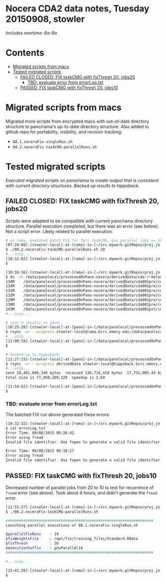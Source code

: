 # Nocera CDA2 data notes, Tuesday 20150908, stowler

_Includes overtime: 6a-8a_

Contents
=================
  * [Migrated scripts from macs](#migrated-scripts-from-macs)
  * [Tested migrated scripts](#tested-migrated-scripts)
    * [FAILED CLOSED: FIX taskCMG with fixThresh 20, jobs20](#failed-closed-fix-taskcmg-with-fixthresh-20-jobs20)
      * [TBD: evaluate error from errorLog.txt](#tbd-evaluate-error-from-errorlogtxt)
    * [PASSED: FIX taskCMG with fixThresh 20, jobs10](#passed-fix-taskcmg-with-fixthresh-20-jobs10)

# Migrated scripts from macs

Migrated more scripts from encrypted macs with out-of-date directory structure to pano/rama's up-to-date directory structure. Also added to github repo for portability, visibility, and revision tracking:

- `08.1.noceraFix-singleRun.sh`
- `08.2.noceraFix-taskCMG-parallelRuns.sh`

# Tested migrated scripts

_Executed migrated scripts on pano/rama to create output that is consistent with current directory structures. Backed up results to hippoback._

## FAILED CLOSED: FIX taskCMG with fixThresh 20, jobs20

Scripts were adapted to be compatible with current pano/rama directory structure. Parallel execution completed, but there was an error (see below). Not a script error. Likely related to parallel execution.


```bash
# on rama, executed batch FIX for fmri taskCMG, gnu parallel jobs == 20:
[07:24:00]-[stowler-local]-at-[rama]-in-[~/src.mywork.gitRepos/proj.jn.cda2] on master
$ ./08.2.noceraFix-taskCMG-parallelRuns.sh 20
#...snip...
[10:12:02]-[stowler-local]-at-[rama]-in-[~/src.mywork.gitRepos/proj.jn.cda2] on master [?]
$

[10:16:36]-[stowler-local]-at-[rama]-in-[~/src.mywork.gitRepos/proj.jn.cda2] on master [?]
$ du -sh /data/panolocal/processedOnPano-nocera/derivedData/cda*/*melodicFixStandard20-gnuParallel.ica
134M    /data/panolocal/processedOnPano-nocera/derivedData/cda001pre/cda001pre.fmri.taskCMG.run1.melodicFixStandard20-gnuParallel.ica
134M    /data/panolocal/processedOnPano-nocera/derivedData/cda001pre/cda001pre.fmri.taskCMG.run2.melodicFixStandard20-gnuParallel.ica
131M    /data/panolocal/processedOnPano-nocera/derivedData/cda001pre/cda001pre.fmri.taskCMG.run3.melodicFixStandard20-gnuParallel.ica
132M    /data/panolocal/processedOnPano-nocera/derivedData/cda001pre/cda001pre.fmri.taskCMG.run4.melodicFixStandard20-gnuParallel.ica
129M    /data/panolocal/processedOnPano-nocera/derivedData/cda001pre/cda001pre.fmri.taskCMG.run5.melodicFixStandard20-gnuParallel.ica
138M    /data/panolocal/processedOnPano-nocera/derivedData/cda001pre/cda001pre.fmri.taskCMG.run6.melodicFixStandard20-gnuParallel.ica
143M    /data/panolocal/processedOnPano-nocera/derivedData/cda001pst/cda001pst.fmri.taskCMG.run1.melodicFixStandard20-gnuParallel.ica
#...snip...

# sync'd results to pano:
[10:25:20]-[stowler-local]-at-[pano]-in-[/data/panolocal/processedOnPano-nocera]
$ rsync -vr --progress stowler-local@rama.birc.emory.edu:/data/panolocal/processedOnPano-nocera/derivedData .
#...snip...
[11:00:19]-[stowler-local]-at-[pano]-in-[/data/panolocal/processedOnPano-nocera]
$

# backed-up to hippoback:
[11:27:15]-[stowler-local]-at-[pano]-in-[/data/panolocal/processedOnPano-nocera]
$ rsync -vr --progress derivedData stowler-local@hippoback.birc.emory.edu:/data/backup/Atlanta/stowlerWIP/sharedReadOnly/processedOnPano-nocera/
#...snip...
sent 28,491,606,340 bytes  received 136,716,419 bytes  17,732,005.43 bytes/sec
total size is 77,050,209,129  speedup is 2.69

[11:54:52]-[stowler-local]-at-[pano]-in-[/data/panolocal/processedOnPano-nocera]
$
```
<!--
136M    /data/panolocal/processedOnPano-nocera/derivedData/cda001pst/cda001pst.fmri.taskCMG.run2.melodicFixStandard20-gnuParallel.ica
139M    /data/panolocal/processedOnPano-nocera/derivedData/cda001pst/cda001pst.fmri.taskCMG.run3.melodicFixStandard20-gnuParallel.ica
134M    /data/panolocal/processedOnPano-nocera/derivedData/cda001pst/cda001pst.fmri.taskCMG.run4.melodicFixStandard20-gnuParallel.ica
129M    /data/panolocal/processedOnPano-nocera/derivedData/cda001pst/cda001pst.fmri.taskCMG.run5.melodicFixStandard20-gnuParallel.ica
140M    /data/panolocal/processedOnPano-nocera/derivedData/cda001pst/cda001pst.fmri.taskCMG.run6.melodicFixStandard20-gnuParallel.ica
144M    /data/panolocal/processedOnPano-nocera/derivedData/cda002pre/cda002pre.fmri.taskCMG.run1.melodicFixStandard20-gnuParallel.ica
153M    /data/panolocal/processedOnPano-nocera/derivedData/cda002pre/cda002pre.fmri.taskCMG.run2.melodicFixStandard20-gnuParallel.ica
152M    /data/panolocal/processedOnPano-nocera/derivedData/cda002pre/cda002pre.fmri.taskCMG.run3.melodicFixStandard20-gnuParallel.ica
148M    /data/panolocal/processedOnPano-nocera/derivedData/cda002pre/cda002pre.fmri.taskCMG.run4.melodicFixStandard20-gnuParallel.ica
149M    /data/panolocal/processedOnPano-nocera/derivedData/cda002pre/cda002pre.fmri.taskCMG.run5.melodicFixStandard20-gnuParallel.ica
152M    /data/panolocal/processedOnPano-nocera/derivedData/cda002pre/cda002pre.fmri.taskCMG.run6.melodicFixStandard20-gnuParallel.ica
144M    /data/panolocal/processedOnPano-nocera/derivedData/cda002pst/cda002pst.fmri.taskCMG.run1.melodicFixStandard20-gnuParallel.ica
138M    /data/panolocal/processedOnPano-nocera/derivedData/cda002pst/cda002pst.fmri.taskCMG.run2.melodicFixStandard20-gnuParallel.ica
145M    /data/panolocal/processedOnPano-nocera/derivedData/cda002pst/cda002pst.fmri.taskCMG.run3.melodicFixStandard20-gnuParallel.ica
141M    /data/panolocal/processedOnPano-nocera/derivedData/cda002pst/cda002pst.fmri.taskCMG.run4.melodicFixStandard20-gnuParallel.ica
143M    /data/panolocal/processedOnPano-nocera/derivedData/cda002pst/cda002pst.fmri.taskCMG.run5.melodicFixStandard20-gnuParallel.ica
143M    /data/panolocal/processedOnPano-nocera/derivedData/cda002pst/cda002pst.fmri.taskCMG.run6.melodicFixStandard20-gnuParallel.ica
112M    /data/panolocal/processedOnPano-nocera/derivedData/cda003pre/cda003pre.fmri.taskCMG.run1.melodicFixStandard20-gnuParallel.ica
112M    /data/panolocal/processedOnPano-nocera/derivedData/cda003pre/cda003pre.fmri.taskCMG.run2.melodicFixStandard20-gnuParallel.ica
109M    /data/panolocal/processedOnPano-nocera/derivedData/cda003pre/cda003pre.fmri.taskCMG.run3.melodicFixStandard20-gnuParallel.ica
114M    /data/panolocal/processedOnPano-nocera/derivedData/cda003pre/cda003pre.fmri.taskCMG.run4.melodicFixStandard20-gnuParallel.ica
113M    /data/panolocal/processedOnPano-nocera/derivedData/cda003pre/cda003pre.fmri.taskCMG.run5.melodicFixStandard20-gnuParallel.ica
116M    /data/panolocal/processedOnPano-nocera/derivedData/cda003pre/cda003pre.fmri.taskCMG.run6.melodicFixStandard20-gnuParallel.ica
118M    /data/panolocal/processedOnPano-nocera/derivedData/cda003pst/cda003pst.fmri.taskCMG.run1.melodicFixStandard20-gnuParallel.ica
118M    /data/panolocal/processedOnPano-nocera/derivedData/cda003pst/cda003pst.fmri.taskCMG.run2.melodicFixStandard20-gnuParallel.ica
121M    /data/panolocal/processedOnPano-nocera/derivedData/cda003pst/cda003pst.fmri.taskCMG.run3.melodicFixStandard20-gnuParallel.ica
115M    /data/panolocal/processedOnPano-nocera/derivedData/cda003pst/cda003pst.fmri.taskCMG.run4.melodicFixStandard20-gnuParallel.ica
121M    /data/panolocal/processedOnPano-nocera/derivedData/cda003pst/cda003pst.fmri.taskCMG.run5.melodicFixStandard20-gnuParallel.ica
120M    /data/panolocal/processedOnPano-nocera/derivedData/cda003pst/cda003pst.fmri.taskCMG.run6.melodicFixStandard20-gnuParallel.ica
114M    /data/panolocal/processedOnPano-nocera/derivedData/cda004pre/cda004pre.fmri.taskCMG.run1.melodicFixStandard20-gnuParallel.ica
116M    /data/panolocal/processedOnPano-nocera/derivedData/cda004pre/cda004pre.fmri.taskCMG.run2.melodicFixStandard20-gnuParallel.ica
121M    /data/panolocal/processedOnPano-nocera/derivedData/cda004pre/cda004pre.fmri.taskCMG.run3.melodicFixStandard20-gnuParallel.ica
114M    /data/panolocal/processedOnPano-nocera/derivedData/cda004pre/cda004pre.fmri.taskCMG.run4.melodicFixStandard20-gnuParallel.ica
122M    /data/panolocal/processedOnPano-nocera/derivedData/cda004pre/cda004pre.fmri.taskCMG.run5.melodicFixStandard20-gnuParallel.ica
118M    /data/panolocal/processedOnPano-nocera/derivedData/cda004pre/cda004pre.fmri.taskCMG.run6.melodicFixStandard20-gnuParallel.ica
119M    /data/panolocal/processedOnPano-nocera/derivedData/cda004pst/cda004pst.fmri.taskCMG.run1.melodicFixStandard20-gnuParallel.ica
131M    /data/panolocal/processedOnPano-nocera/derivedData/cda004pst/cda004pst.fmri.taskCMG.run2.melodicFixStandard20-gnuParallel.ica
126M    /data/panolocal/processedOnPano-nocera/derivedData/cda004pst/cda004pst.fmri.taskCMG.run3.melodicFixStandard20-gnuParallel.ica
125M    /data/panolocal/processedOnPano-nocera/derivedData/cda004pst/cda004pst.fmri.taskCMG.run4.melodicFixStandard20-gnuParallel.ica
122M    /data/panolocal/processedOnPano-nocera/derivedData/cda004pst/cda004pst.fmri.taskCMG.run5.melodicFixStandard20-gnuParallel.ica
117M    /data/panolocal/processedOnPano-nocera/derivedData/cda004pst/cda004pst.fmri.taskCMG.run6.melodicFixStandard20-gnuParallel.ica
124M    /data/panolocal/processedOnPano-nocera/derivedData/cda005pre/cda005pre.fmri.taskCMG.run1.melodicFixStandard20-gnuParallel.ica
118M    /data/panolocal/processedOnPano-nocera/derivedData/cda005pre/cda005pre.fmri.taskCMG.run2.melodicFixStandard20-gnuParallel.ica
125M    /data/panolocal/processedOnPano-nocera/derivedData/cda005pre/cda005pre.fmri.taskCMG.run3.melodicFixStandard20-gnuParallel.ica
126M    /data/panolocal/processedOnPano-nocera/derivedData/cda005pre/cda005pre.fmri.taskCMG.run4.melodicFixStandard20-gnuParallel.ica
124M    /data/panolocal/processedOnPano-nocera/derivedData/cda005pre/cda005pre.fmri.taskCMG.run5.melodicFixStandard20-gnuParallel.ica
126M    /data/panolocal/processedOnPano-nocera/derivedData/cda005pre/cda005pre.fmri.taskCMG.run6.melodicFixStandard20-gnuParallel.ica
114M    /data/panolocal/processedOnPano-nocera/derivedData/cda005pst/cda005pst.fmri.taskCMG.run1.melodicFixStandard20-gnuParallel.ica
115M    /data/panolocal/processedOnPano-nocera/derivedData/cda005pst/cda005pst.fmri.taskCMG.run2.melodicFixStandard20-gnuParallel.ica
122M    /data/panolocal/processedOnPano-nocera/derivedData/cda005pst/cda005pst.fmri.taskCMG.run3.melodicFixStandard20-gnuParallel.ica
117M    /data/panolocal/processedOnPano-nocera/derivedData/cda005pst/cda005pst.fmri.taskCMG.run4.melodicFixStandard20-gnuParallel.ica
115M    /data/panolocal/processedOnPano-nocera/derivedData/cda005pst/cda005pst.fmri.taskCMG.run5.melodicFixStandard20-gnuParallel.ica
116M    /data/panolocal/processedOnPano-nocera/derivedData/cda005pst/cda005pst.fmri.taskCMG.run6.melodicFixStandard20-gnuParallel.ica
137M    /data/panolocal/processedOnPano-nocera/derivedData/cda006pre/cda006pre.fmri.taskCMG.run1.melodicFixStandard20-gnuParallel.ica
131M    /data/panolocal/processedOnPano-nocera/derivedData/cda006pre/cda006pre.fmri.taskCMG.run2.melodicFixStandard20-gnuParallel.ica
131M    /data/panolocal/processedOnPano-nocera/derivedData/cda006pre/cda006pre.fmri.taskCMG.run3.melodicFixStandard20-gnuParallel.ica
128M    /data/panolocal/processedOnPano-nocera/derivedData/cda006pre/cda006pre.fmri.taskCMG.run4.melodicFixStandard20-gnuParallel.ica
127M    /data/panolocal/processedOnPano-nocera/derivedData/cda006pre/cda006pre.fmri.taskCMG.run5.melodicFixStandard20-gnuParallel.ica
129M    /data/panolocal/processedOnPano-nocera/derivedData/cda006pre/cda006pre.fmri.taskCMG.run6.melodicFixStandard20-gnuParallel.ica
134M    /data/panolocal/processedOnPano-nocera/derivedData/cda006pst/cda006pst.fmri.taskCMG.run1.melodicFixStandard20-gnuParallel.ica
131M    /data/panolocal/processedOnPano-nocera/derivedData/cda006pst/cda006pst.fmri.taskCMG.run2.melodicFixStandard20-gnuParallel.ica
128M    /data/panolocal/processedOnPano-nocera/derivedData/cda006pst/cda006pst.fmri.taskCMG.run3.melodicFixStandard20-gnuParallel.ica
132M    /data/panolocal/processedOnPano-nocera/derivedData/cda006pst/cda006pst.fmri.taskCMG.run4.melodicFixStandard20-gnuParallel.ica
132M    /data/panolocal/processedOnPano-nocera/derivedData/cda006pst/cda006pst.fmri.taskCMG.run5.melodicFixStandard20-gnuParallel.ica
128M    /data/panolocal/processedOnPano-nocera/derivedData/cda006pst/cda006pst.fmri.taskCMG.run6.melodicFixStandard20-gnuParallel.ica
128M    /data/panolocal/processedOnPano-nocera/derivedData/cda007pre/cda007pre.fmri.taskCMG.run1.melodicFixStandard20-gnuParallel.ica
131M    /data/panolocal/processedOnPano-nocera/derivedData/cda007pre/cda007pre.fmri.taskCMG.run2.melodicFixStandard20-gnuParallel.ica
129M    /data/panolocal/processedOnPano-nocera/derivedData/cda007pre/cda007pre.fmri.taskCMG.run3.melodicFixStandard20-gnuParallel.ica
135M    /data/panolocal/processedOnPano-nocera/derivedData/cda007pre/cda007pre.fmri.taskCMG.run4.melodicFixStandard20-gnuParallel.ica
134M    /data/panolocal/processedOnPano-nocera/derivedData/cda007pre/cda007pre.fmri.taskCMG.run5.melodicFixStandard20-gnuParallel.ica
136M    /data/panolocal/processedOnPano-nocera/derivedData/cda007pre/cda007pre.fmri.taskCMG.run6.melodicFixStandard20-gnuParallel.ica
139M    /data/panolocal/processedOnPano-nocera/derivedData/cda007pst/cda007pst.fmri.taskCMG.run1.melodicFixStandard20-gnuParallel.ica
132M    /data/panolocal/processedOnPano-nocera/derivedData/cda007pst/cda007pst.fmri.taskCMG.run2.melodicFixStandard20-gnuParallel.ica
129M    /data/panolocal/processedOnPano-nocera/derivedData/cda007pst/cda007pst.fmri.taskCMG.run3.melodicFixStandard20-gnuParallel.ica
128M    /data/panolocal/processedOnPano-nocera/derivedData/cda007pst/cda007pst.fmri.taskCMG.run4.melodicFixStandard20-gnuParallel.ica
129M    /data/panolocal/processedOnPano-nocera/derivedData/cda007pst/cda007pst.fmri.taskCMG.run5.melodicFixStandard20-gnuParallel.ica
126M    /data/panolocal/processedOnPano-nocera/derivedData/cda007pst/cda007pst.fmri.taskCMG.run6.melodicFixStandard20-gnuParallel.ica
125M    /data/panolocal/processedOnPano-nocera/derivedData/cda008pre/cda008pre.fmri.taskCMG.run1.melodicFixStandard20-gnuParallel.ica
124M    /data/panolocal/processedOnPano-nocera/derivedData/cda008pre/cda008pre.fmri.taskCMG.run2.melodicFixStandard20-gnuParallel.ica
118M    /data/panolocal/processedOnPano-nocera/derivedData/cda008pre/cda008pre.fmri.taskCMG.run3.melodicFixStandard20-gnuParallel.ica
122M    /data/panolocal/processedOnPano-nocera/derivedData/cda008pre/cda008pre.fmri.taskCMG.run4.melodicFixStandard20-gnuParallel.ica
125M    /data/panolocal/processedOnPano-nocera/derivedData/cda008pre/cda008pre.fmri.taskCMG.run5.melodicFixStandard20-gnuParallel.ica
123M    /data/panolocal/processedOnPano-nocera/derivedData/cda008pre/cda008pre.fmri.taskCMG.run6.melodicFixStandard20-gnuParallel.ica
120M    /data/panolocal/processedOnPano-nocera/derivedData/cda008pst/cda008pst.fmri.taskCMG.run1.melodicFixStandard20-gnuParallel.ica
118M    /data/panolocal/processedOnPano-nocera/derivedData/cda008pst/cda008pst.fmri.taskCMG.run2.melodicFixStandard20-gnuParallel.ica
125M    /data/panolocal/processedOnPano-nocera/derivedData/cda008pst/cda008pst.fmri.taskCMG.run3.melodicFixStandard20-gnuParallel.ica
119M    /data/panolocal/processedOnPano-nocera/derivedData/cda008pst/cda008pst.fmri.taskCMG.run4.melodicFixStandard20-gnuParallel.ica
123M    /data/panolocal/processedOnPano-nocera/derivedData/cda008pst/cda008pst.fmri.taskCMG.run5.melodicFixStandard20-gnuParallel.ica
124M    /data/panolocal/processedOnPano-nocera/derivedData/cda008pst/cda008pst.fmri.taskCMG.run6.melodicFixStandard20-gnuParallel.ica
121M    /data/panolocal/processedOnPano-nocera/derivedData/cda010pre/cda010pre.fmri.taskCMG.run1.melodicFixStandard20-gnuParallel.ica
121M    /data/panolocal/processedOnPano-nocera/derivedData/cda010pre/cda010pre.fmri.taskCMG.run2.melodicFixStandard20-gnuParallel.ica
121M    /data/panolocal/processedOnPano-nocera/derivedData/cda010pre/cda010pre.fmri.taskCMG.run3.melodicFixStandard20-gnuParallel.ica
119M    /data/panolocal/processedOnPano-nocera/derivedData/cda010pre/cda010pre.fmri.taskCMG.run4.melodicFixStandard20-gnuParallel.ica
121M    /data/panolocal/processedOnPano-nocera/derivedData/cda010pre/cda010pre.fmri.taskCMG.run5.melodicFixStandard20-gnuParallel.ica
118M    /data/panolocal/processedOnPano-nocera/derivedData/cda010pre/cda010pre.fmri.taskCMG.run6.melodicFixStandard20-gnuParallel.ica
120M    /data/panolocal/processedOnPano-nocera/derivedData/cda010pst/cda010pst.fmri.taskCMG.run1.melodicFixStandard20-gnuParallel.ica
121M    /data/panolocal/processedOnPano-nocera/derivedData/cda010pst/cda010pst.fmri.taskCMG.run2.melodicFixStandard20-gnuParallel.ica
127M    /data/panolocal/processedOnPano-nocera/derivedData/cda010pst/cda010pst.fmri.taskCMG.run3.melodicFixStandard20-gnuParallel.ica
120M    /data/panolocal/processedOnPano-nocera/derivedData/cda010pst/cda010pst.fmri.taskCMG.run4.melodicFixStandard20-gnuParallel.ica
125M    /data/panolocal/processedOnPano-nocera/derivedData/cda010pst/cda010pst.fmri.taskCMG.run5.melodicFixStandard20-gnuParallel.ica
125M    /data/panolocal/processedOnPano-nocera/derivedData/cda010pst/cda010pst.fmri.taskCMG.run6.melodicFixStandard20-gnuParallel.ica
109M    /data/panolocal/processedOnPano-nocera/derivedData/cda011pre/cda011pre.fmri.taskCMG.run1.melodicFixStandard20-gnuParallel.ica
110M    /data/panolocal/processedOnPano-nocera/derivedData/cda011pre/cda011pre.fmri.taskCMG.run2.melodicFixStandard20-gnuParallel.ica
112M    /data/panolocal/processedOnPano-nocera/derivedData/cda011pre/cda011pre.fmri.taskCMG.run3.melodicFixStandard20-gnuParallel.ica
116M    /data/panolocal/processedOnPano-nocera/derivedData/cda011pre/cda011pre.fmri.taskCMG.run4.melodicFixStandard20-gnuParallel.ica
109M    /data/panolocal/processedOnPano-nocera/derivedData/cda011pre/cda011pre.fmri.taskCMG.run5.melodicFixStandard20-gnuParallel.ica
111M    /data/panolocal/processedOnPano-nocera/derivedData/cda011pre/cda011pre.fmri.taskCMG.run6.melodicFixStandard20-gnuParallel.ica
115M    /data/panolocal/processedOnPano-nocera/derivedData/cda012pre/cda012pre.fmri.taskCMG.run1.melodicFixStandard20-gnuParallel.ica
117M    /data/panolocal/processedOnPano-nocera/derivedData/cda012pre/cda012pre.fmri.taskCMG.run2.melodicFixStandard20-gnuParallel.ica
120M    /data/panolocal/processedOnPano-nocera/derivedData/cda012pre/cda012pre.fmri.taskCMG.run3.melodicFixStandard20-gnuParallel.ica
121M    /data/panolocal/processedOnPano-nocera/derivedData/cda012pre/cda012pre.fmri.taskCMG.run4.melodicFixStandard20-gnuParallel.ica
124M    /data/panolocal/processedOnPano-nocera/derivedData/cda012pre/cda012pre.fmri.taskCMG.run5.melodicFixStandard20-gnuParallel.ica
118M    /data/panolocal/processedOnPano-nocera/derivedData/cda012pre/cda012pre.fmri.taskCMG.run6.melodicFixStandard20-gnuParallel.ica
116M    /data/panolocal/processedOnPano-nocera/derivedData/cda013pre/cda013pre.fmri.taskCMG.run1.melodicFixStandard20-gnuParallel.ica
120M    /data/panolocal/processedOnPano-nocera/derivedData/cda013pre/cda013pre.fmri.taskCMG.run2.melodicFixStandard20-gnuParallel.ica
120M    /data/panolocal/processedOnPano-nocera/derivedData/cda013pre/cda013pre.fmri.taskCMG.run3.melodicFixStandard20-gnuParallel.ica
127M    /data/panolocal/processedOnPano-nocera/derivedData/cda013pre/cda013pre.fmri.taskCMG.run4.melodicFixStandard20-gnuParallel.ica
121M    /data/panolocal/processedOnPano-nocera/derivedData/cda013pre/cda013pre.fmri.taskCMG.run5.melodicFixStandard20-gnuParallel.ica
129M    /data/panolocal/processedOnPano-nocera/derivedData/cda013pre/cda013pre.fmri.taskCMG.run6.melodicFixStandard20-gnuParallel.ica
122M    /data/panolocal/processedOnPano-nocera/derivedData/cda100pre/cda100pre.fmri.taskCMG.run1.melodicFixStandard20-gnuParallel.ica
130M    /data/panolocal/processedOnPano-nocera/derivedData/cda100pre/cda100pre.fmri.taskCMG.run2.melodicFixStandard20-gnuParallel.ica
138M    /data/panolocal/processedOnPano-nocera/derivedData/cda100pre/cda100pre.fmri.taskCMG.run3.melodicFixStandard20-gnuParallel.ica
125M    /data/panolocal/processedOnPano-nocera/derivedData/cda100pre/cda100pre.fmri.taskCMG.run4.melodicFixStandard20-gnuParallel.ica
130M    /data/panolocal/processedOnPano-nocera/derivedData/cda100pre/cda100pre.fmri.taskCMG.run5.melodicFixStandard20-gnuParallel.ica
139M    /data/panolocal/processedOnPano-nocera/derivedData/cda100pre/cda100pre.fmri.taskCMG.run6.melodicFixStandard20-gnuParallel.ica
125M    /data/panolocal/processedOnPano-nocera/derivedData/cda100pst/cda100pst.fmri.taskCMG.run1.melodicFixStandard20-gnuParallel.ica
128M    /data/panolocal/processedOnPano-nocera/derivedData/cda100pst/cda100pst.fmri.taskCMG.run2.melodicFixStandard20-gnuParallel.ica
126M    /data/panolocal/processedOnPano-nocera/derivedData/cda100pst/cda100pst.fmri.taskCMG.run3.melodicFixStandard20-gnuParallel.ica
125M    /data/panolocal/processedOnPano-nocera/derivedData/cda100pst/cda100pst.fmri.taskCMG.run4.melodicFixStandard20-gnuParallel.ica
134M    /data/panolocal/processedOnPano-nocera/derivedData/cda100pst/cda100pst.fmri.taskCMG.run5.melodicFixStandard20-gnuParallel.ica
129M    /data/panolocal/processedOnPano-nocera/derivedData/cda100pst/cda100pst.fmri.taskCMG.run6.melodicFixStandard20-gnuParallel.ica
130M    /data/panolocal/processedOnPano-nocera/derivedData/cda101pre/cda101pre.fmri.taskCMG.run1.melodicFixStandard20-gnuParallel.ica
124M    /data/panolocal/processedOnPano-nocera/derivedData/cda101pre/cda101pre.fmri.taskCMG.run2.melodicFixStandard20-gnuParallel.ica
129M    /data/panolocal/processedOnPano-nocera/derivedData/cda101pre/cda101pre.fmri.taskCMG.run3.melodicFixStandard20-gnuParallel.ica
125M    /data/panolocal/processedOnPano-nocera/derivedData/cda101pre/cda101pre.fmri.taskCMG.run4.melodicFixStandard20-gnuParallel.ica
128M    /data/panolocal/processedOnPano-nocera/derivedData/cda101pre/cda101pre.fmri.taskCMG.run5.melodicFixStandard20-gnuParallel.ica
125M    /data/panolocal/processedOnPano-nocera/derivedData/cda101pre/cda101pre.fmri.taskCMG.run6.melodicFixStandard20-gnuParallel.ica
125M    /data/panolocal/processedOnPano-nocera/derivedData/cda101pst/cda101pst.fmri.taskCMG.run1.melodicFixStandard20-gnuParallel.ica
128M    /data/panolocal/processedOnPano-nocera/derivedData/cda101pst/cda101pst.fmri.taskCMG.run2.melodicFixStandard20-gnuParallel.ica
125M    /data/panolocal/processedOnPano-nocera/derivedData/cda101pst/cda101pst.fmri.taskCMG.run3.melodicFixStandard20-gnuParallel.ica
125M    /data/panolocal/processedOnPano-nocera/derivedData/cda101pst/cda101pst.fmri.taskCMG.run4.melodicFixStandard20-gnuParallel.ica
128M    /data/panolocal/processedOnPano-nocera/derivedData/cda101pst/cda101pst.fmri.taskCMG.run5.melodicFixStandard20-gnuParallel.ica
127M    /data/panolocal/processedOnPano-nocera/derivedData/cda101pst/cda101pst.fmri.taskCMG.run6.melodicFixStandard20-gnuParallel.ica
121M    /data/panolocal/processedOnPano-nocera/derivedData/cda102pre/cda102pre.fmri.taskCMG.run1.melodicFixStandard20-gnuParallel.ica
117M    /data/panolocal/processedOnPano-nocera/derivedData/cda102pre/cda102pre.fmri.taskCMG.run2.melodicFixStandard20-gnuParallel.ica
121M    /data/panolocal/processedOnPano-nocera/derivedData/cda102pre/cda102pre.fmri.taskCMG.run3.melodicFixStandard20-gnuParallel.ica
118M    /data/panolocal/processedOnPano-nocera/derivedData/cda102pre/cda102pre.fmri.taskCMG.run4.melodicFixStandard20-gnuParallel.ica
116M    /data/panolocal/processedOnPano-nocera/derivedData/cda102pre/cda102pre.fmri.taskCMG.run5.melodicFixStandard20-gnuParallel.ica
120M    /data/panolocal/processedOnPano-nocera/derivedData/cda102pre/cda102pre.fmri.taskCMG.run6.melodicFixStandard20-gnuParallel.ica
119M    /data/panolocal/processedOnPano-nocera/derivedData/cda102pst/cda102pst.fmri.taskCMG.run1.melodicFixStandard20-gnuParallel.ica
122M    /data/panolocal/processedOnPano-nocera/derivedData/cda102pst/cda102pst.fmri.taskCMG.run2.melodicFixStandard20-gnuParallel.ica
121M    /data/panolocal/processedOnPano-nocera/derivedData/cda102pst/cda102pst.fmri.taskCMG.run3.melodicFixStandard20-gnuParallel.ica
124M    /data/panolocal/processedOnPano-nocera/derivedData/cda102pst/cda102pst.fmri.taskCMG.run4.melodicFixStandard20-gnuParallel.ica
128M    /data/panolocal/processedOnPano-nocera/derivedData/cda102pst/cda102pst.fmri.taskCMG.run5.melodicFixStandard20-gnuParallel.ica
123M    /data/panolocal/processedOnPano-nocera/derivedData/cda102pst/cda102pst.fmri.taskCMG.run6.melodicFixStandard20-gnuParallel.ica
126M    /data/panolocal/processedOnPano-nocera/derivedData/cda103pre/cda103pre.fmri.taskCMG.run1.melodicFixStandard20-gnuParallel.ica
119M    /data/panolocal/processedOnPano-nocera/derivedData/cda103pre/cda103pre.fmri.taskCMG.run2.melodicFixStandard20-gnuParallel.ica
123M    /data/panolocal/processedOnPano-nocera/derivedData/cda103pre/cda103pre.fmri.taskCMG.run3.melodicFixStandard20-gnuParallel.ica
117M    /data/panolocal/processedOnPano-nocera/derivedData/cda103pre/cda103pre.fmri.taskCMG.run4.melodicFixStandard20-gnuParallel.ica
119M    /data/panolocal/processedOnPano-nocera/derivedData/cda103pre/cda103pre.fmri.taskCMG.run5.melodicFixStandard20-gnuParallel.ica
120M    /data/panolocal/processedOnPano-nocera/derivedData/cda103pre/cda103pre.fmri.taskCMG.run6.melodicFixStandard20-gnuParallel.ica
125M    /data/panolocal/processedOnPano-nocera/derivedData/cda103pst/cda103pst.fmri.taskCMG.run1.melodicFixStandard20-gnuParallel.ica
124M    /data/panolocal/processedOnPano-nocera/derivedData/cda103pst/cda103pst.fmri.taskCMG.run2.melodicFixStandard20-gnuParallel.ica
122M    /data/panolocal/processedOnPano-nocera/derivedData/cda103pst/cda103pst.fmri.taskCMG.run3.melodicFixStandard20-gnuParallel.ica
121M    /data/panolocal/processedOnPano-nocera/derivedData/cda103pst/cda103pst.fmri.taskCMG.run4.melodicFixStandard20-gnuParallel.ica
122M    /data/panolocal/processedOnPano-nocera/derivedData/cda103pst/cda103pst.fmri.taskCMG.run5.melodicFixStandard20-gnuParallel.ica
121M    /data/panolocal/processedOnPano-nocera/derivedData/cda103pst/cda103pst.fmri.taskCMG.run6.melodicFixStandard20-gnuParallel.ica
134M    /data/panolocal/processedOnPano-nocera/derivedData/cda104pre/cda104pre.fmri.taskCMG.run1.melodicFixStandard20-gnuParallel.ica
137M    /data/panolocal/processedOnPano-nocera/derivedData/cda104pre/cda104pre.fmri.taskCMG.run2.melodicFixStandard20-gnuParallel.ica
136M    /data/panolocal/processedOnPano-nocera/derivedData/cda104pre/cda104pre.fmri.taskCMG.run3.melodicFixStandard20-gnuParallel.ica
132M    /data/panolocal/processedOnPano-nocera/derivedData/cda104pre/cda104pre.fmri.taskCMG.run4.melodicFixStandard20-gnuParallel.ica
134M    /data/panolocal/processedOnPano-nocera/derivedData/cda104pre/cda104pre.fmri.taskCMG.run5.melodicFixStandard20-gnuParallel.ica
134M    /data/panolocal/processedOnPano-nocera/derivedData/cda104pre/cda104pre.fmri.taskCMG.run6.melodicFixStandard20-gnuParallel.ica
126M    /data/panolocal/processedOnPano-nocera/derivedData/cda104pst/cda104pst.fmri.taskCMG.run1.melodicFixStandard20-gnuParallel.ica
132M    /data/panolocal/processedOnPano-nocera/derivedData/cda104pst/cda104pst.fmri.taskCMG.run2.melodicFixStandard20-gnuParallel.ica
129M    /data/panolocal/processedOnPano-nocera/derivedData/cda104pst/cda104pst.fmri.taskCMG.run3.melodicFixStandard20-gnuParallel.ica
131M    /data/panolocal/processedOnPano-nocera/derivedData/cda104pst/cda104pst.fmri.taskCMG.run4.melodicFixStandard20-gnuParallel.ica
132M    /data/panolocal/processedOnPano-nocera/derivedData/cda104pst/cda104pst.fmri.taskCMG.run5.melodicFixStandard20-gnuParallel.ica
131M    /data/panolocal/processedOnPano-nocera/derivedData/cda104pst/cda104pst.fmri.taskCMG.run6.melodicFixStandard20-gnuParallel.ica
153M    /data/panolocal/processedOnPano-nocera/derivedData/cda105pre/cda105pre.fmri.taskCMG.run1.melodicFixStandard20-gnuParallel.ica
147M    /data/panolocal/processedOnPano-nocera/derivedData/cda105pre/cda105pre.fmri.taskCMG.run2.melodicFixStandard20-gnuParallel.ica
144M    /data/panolocal/processedOnPano-nocera/derivedData/cda105pre/cda105pre.fmri.taskCMG.run3.melodicFixStandard20-gnuParallel.ica
142M    /data/panolocal/processedOnPano-nocera/derivedData/cda105pre/cda105pre.fmri.taskCMG.run4.melodicFixStandard20-gnuParallel.ica
149M    /data/panolocal/processedOnPano-nocera/derivedData/cda105pre/cda105pre.fmri.taskCMG.run5.melodicFixStandard20-gnuParallel.ica
151M    /data/panolocal/processedOnPano-nocera/derivedData/cda105pre/cda105pre.fmri.taskCMG.run6.melodicFixStandard20-gnuParallel.ica
115M    /data/panolocal/processedOnPano-nocera/derivedData/cda107pre/cda107pre.fmri.taskCMG.run1.melodicFixStandard20-gnuParallel.ica
115M    /data/panolocal/processedOnPano-nocera/derivedData/cda107pre/cda107pre.fmri.taskCMG.run2.melodicFixStandard20-gnuParallel.ica
115M    /data/panolocal/processedOnPano-nocera/derivedData/cda107pre/cda107pre.fmri.taskCMG.run3.melodicFixStandard20-gnuParallel.ica
115M    /data/panolocal/processedOnPano-nocera/derivedData/cda107pre/cda107pre.fmri.taskCMG.run4.melodicFixStandard20-gnuParallel.ica
113M    /data/panolocal/processedOnPano-nocera/derivedData/cda107pre/cda107pre.fmri.taskCMG.run5.melodicFixStandard20-gnuParallel.ica
112M    /data/panolocal/processedOnPano-nocera/derivedData/cda107pre/cda107pre.fmri.taskCMG.run6.melodicFixStandard20-gnuParallel.ica
120M    /data/panolocal/processedOnPano-nocera/derivedData/cda108pre/cda108pre.fmri.taskCMG.run1.melodicFixStandard20-gnuParallel.ica
123M    /data/panolocal/processedOnPano-nocera/derivedData/cda108pre/cda108pre.fmri.taskCMG.run2.melodicFixStandard20-gnuParallel.ica
120M    /data/panolocal/processedOnPano-nocera/derivedData/cda108pre/cda108pre.fmri.taskCMG.run3.melodicFixStandard20-gnuParallel.ica
124M    /data/panolocal/processedOnPano-nocera/derivedData/cda108pre/cda108pre.fmri.taskCMG.run4.melodicFixStandard20-gnuParallel.ica
124M    /data/panolocal/processedOnPano-nocera/derivedData/cda108pre/cda108pre.fmri.taskCMG.run5.melodicFixStandard20-gnuParallel.ica
126M    /data/panolocal/processedOnPano-nocera/derivedData/cda108pre/cda108pre.fmri.taskCMG.run6.melodicFixStandard20-gnuParallel.ica
132M    /data/panolocal/processedOnPano-nocera/derivedData/cda109pre/cda109pre.fmri.taskCMG.run1.melodicFixStandard20-gnuParallel.ica
130M    /data/panolocal/processedOnPano-nocera/derivedData/cda109pre/cda109pre.fmri.taskCMG.run2.melodicFixStandard20-gnuParallel.ica
125M    /data/panolocal/processedOnPano-nocera/derivedData/cda109pre/cda109pre.fmri.taskCMG.run3.melodicFixStandard20-gnuParallel.ica
134M    /data/panolocal/processedOnPano-nocera/derivedData/cda109pre/cda109pre.fmri.taskCMG.run4.melodicFixStandard20-gnuParallel.ica
133M    /data/panolocal/processedOnPano-nocera/derivedData/cda109pre/cda109pre.fmri.taskCMG.run5.melodicFixStandard20-gnuParallel.ica
132M    /data/panolocal/processedOnPano-nocera/derivedData/cda109pre/cda109pre.fmri.taskCMG.run6.melodicFixStandard20-gnuParallel.ica
139M    /data/panolocal/processedOnPano-nocera/derivedData/cda109pst/cda109pst.fmri.taskCMG.run1.melodicFixStandard20-gnuParallel.ica
133M    /data/panolocal/processedOnPano-nocera/derivedData/cda109pst/cda109pst.fmri.taskCMG.run2.melodicFixStandard20-gnuParallel.ica
133M    /data/panolocal/processedOnPano-nocera/derivedData/cda109pst/cda109pst.fmri.taskCMG.run3.melodicFixStandard20-gnuParallel.ica
127M    /data/panolocal/processedOnPano-nocera/derivedData/cda109pst/cda109pst.fmri.taskCMG.run4.melodicFixStandard20-gnuParallel.ica
141M    /data/panolocal/processedOnPano-nocera/derivedData/cda109pst/cda109pst.fmri.taskCMG.run5.melodicFixStandard20-gnuParallel.ica
132M    /data/panolocal/processedOnPano-nocera/derivedData/cda109pst/cda109pst.fmri.taskCMG.run6.melodicFixStandard20-gnuParallel.ica
-->

### TBD: evaluate error from errorLog.txt

The batched FIX run above generated these errors:
```bash
[10:32:32]-[stowler-local]-at-[rama]-in-[~/src.mywork.gitRepos/proj.jn.cda2] on master [?]
$ cat errorLog.txt
Error Time: 09/08/2015 09:26:42
Error using fread
Invalid file identifier. Use fopen to generate a valid file identifier.

Error Time: 09/08/2015 09:38:27
Error using fread
Invalid file identifier. Use fopen to generate a valid file identifier.
```

## PASSED: FIX taskCMG with fixThresh 20, jobs10

Decreased number of parallel jobs from 20 to 10 to test for recurrence of `fread` error (see above). Took about 4 hours, and didn't generate the `fread` error.

```bash
[11:51:27]-[stowler-local]-at-[rama]-in-[~/src.mywork.gitRepos/proj.jn.cda2] on master
$ ./08.2.noceraFix-taskCMG-parallelRuns.sh

###################################################################
Launching parallel executions of 08.1.noceraFix-singleRun.sh

$parallelFixRuns    : 10
$fixWeightsFile     : /opt/fix/training_files/Standard.RData
$fixThresh          : 20
$executionSuffix    : gnuParallel10
###################################################################

#...snip...

[15:41:20]-[stowler-local]-at-[rama]-in-[~/src.mywork.gitRepos/proj.jn.cda2] on master
$

```

